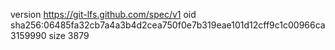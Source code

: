 version https://git-lfs.github.com/spec/v1
oid sha256:06485fa32cb7a4a3b4d2cea750f0e7b319eae101d12cff9c1c00966ca3159990
size 3879
